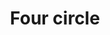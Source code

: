 ---
title: Four circle
tags: ["four", "circle", "shape", "colorful", "abstract", "geometric", "artistic"]
icon: four-circle
svg: '<svg xmlns="http://www.w3.org/2000/svg" width="24" height="24" fill="none" viewBox="0 0 24 24" stroke-width="1.5" stroke-linecap="round" stroke-linejoin="round" stroke="currentColor"><circle cx="12" cy="12" r="9"/><path d="M12.583 8c-.833 3-3.333 5.5-3.333 5.5h5M13 16v-4"/></svg>'
---